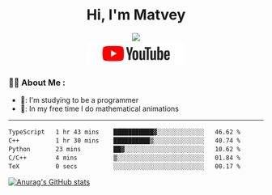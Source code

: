 <h1 align="center">Hi, I'm Matvey</h1>

<div id="header" align="center">
  <img src="https://media.giphy.com/media/M9gbBd9nbDrOTu1Mqx/giphy.gif" width="100"/>
</div>

<div align="center" id="badges">
  <a href="https://www.youtube.com/@matveymerzlikin">
    <img src="/assets/youtube.png" width="192px" alt="Youtube Badge"/>
  </a>
</div>

### :man_technologist: About Me :

- 📘: I'm studying to be a programmer
- 🌳: In my free time I do mathematical animations
---
<!--START_SECTION:waka-->

```txt
TypeScript   1 hr 43 mins    ███████████▓░░░░░░░░░░░░░   46.62 %
C++          1 hr 30 mins    ██████████▒░░░░░░░░░░░░░░   40.74 %
Python       23 mins         ██▓░░░░░░░░░░░░░░░░░░░░░░   10.62 %
C/C++        4 mins          ▒░░░░░░░░░░░░░░░░░░░░░░░░   01.84 %
TeX          0 secs          ░░░░░░░░░░░░░░░░░░░░░░░░░   00.17 %
```

<!--END_SECTION:waka-->

[![Anurag's GitHub stats](https://github-readme-stats.vercel.app/api?username=Merzlikin-Matvey&theme=vision-friendly-dark)](https://github.com/anuraghazra/github-readme-stats)


